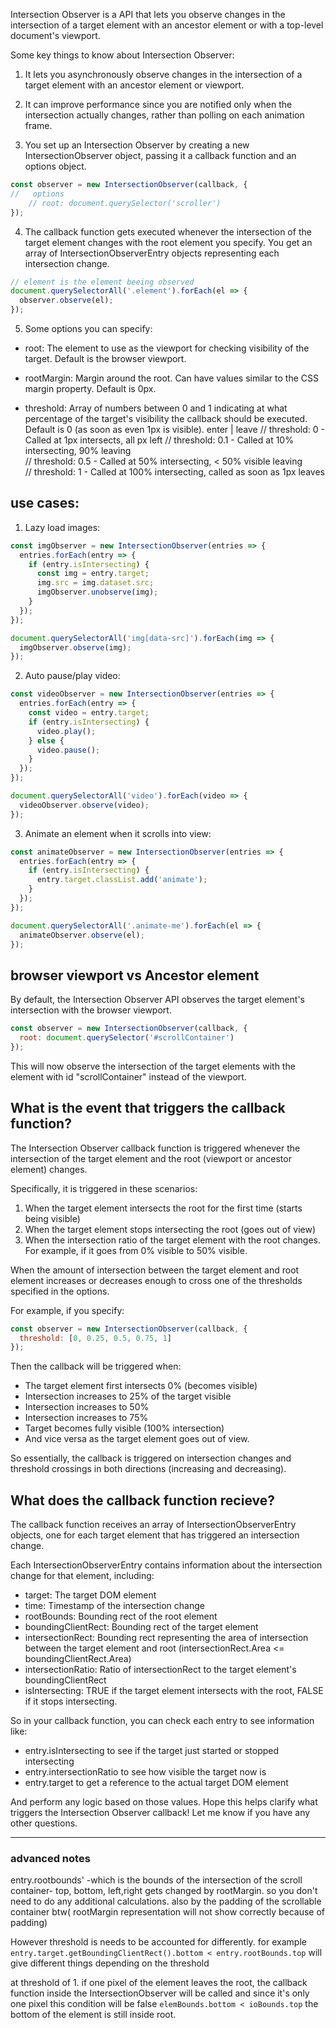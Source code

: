 Intersection Observer is a API that lets you observe changes in the intersection of a target element with an ancestor element or with a top-level document's viewport.

Some key things to know about Intersection Observer:

1. It lets you asynchronously observe changes in the intersection of a target element with an ancestor element or viewport.

2. It can improve performance since you are notified only when the intersection actually changes, rather than polling on each animation frame.

3. You set up an Intersection Observer by creating a new IntersectionObserver object, passing it a callback function and an options object.
```js
const observer = new IntersectionObserver(callback, {
//   options
    // root: document.querySelector('scroller')
});
```
4. The callback function gets executed whenever the intersection of the target element changes with the root element you specify. You get an array of IntersectionObserverEntry objects representing each intersection change.
```js
// element is the element beeing observed
document.querySelectorAll('.element').forEach(el => {
  observer.observe(el);
}); 
```
5. Some options you can specify:

- root: The element to use as the viewport for checking visibility of the target. Default is the browser viewport.

- rootMargin: Margin around the root. Can have values similar to the CSS margin property. Default is 0px. 

- threshold: Array of numbers between 0 and 1 indicating at what percentage of the target's visibility the callback should be executed. Default is 0 (as soon as even 1px is visible).
                        enter | leave
    // threshold: 0   - Called at 1px intersects, all px left
    // threshold: 0.1 - Called at 10% intersecting, 90% leaving   
    // threshold: 0.5 - Called at 50% intersecting, < 50% visible leaving   
    // threshold: 1   - Called at 100% intersecting, called as soon as 1px leaves 




## use cases:

1. Lazy load images:
```js
const imgObserver = new IntersectionObserver(entries => {
  entries.forEach(entry => {
    if (entry.isIntersecting) {
      const img = entry.target;
      img.src = img.dataset.src;
      imgObserver.unobserve(img);
    }
  });
});

document.querySelectorAll('img[data-src]').forEach(img => {
  imgObserver.observe(img);
});
```

2. Auto pause/play video:
```js 
const videoObserver = new IntersectionObserver(entries => {
  entries.forEach(entry => {
    const video = entry.target;
    if (entry.isIntersecting) {
      video.play();
    } else {
      video.pause();
    }
  });
});

document.querySelectorAll('video').forEach(video => {
  videoObserver.observe(video);
});
```

3. Animate an element when it scrolls into view:
```js
const animateObserver = new IntersectionObserver(entries => {
  entries.forEach(entry => {
    if (entry.isIntersecting) {
      entry.target.classList.add('animate');
    }
  }); 
});

document.querySelectorAll('.animate-me').forEach(el => {
  animateObserver.observe(el);
});
```
## browser viewport vs Ancestor element
By default, the Intersection Observer API observes the target element's intersection with the browser viewport.

```js
const observer = new IntersectionObserver(callback, {
  root: document.querySelector('#scrollContainer')
});
```
This will now observe the intersection of the target elements with the element with id "scrollContainer" instead of the viewport.


## What is the event that triggers the callback function?
The Intersection Observer callback function is triggered whenever the intersection of the target element and the root (viewport or ancestor element) changes.

Specifically, it is triggered in these scenarios:

1. When the target element intersects the root for the first time (starts being visible)
2. When the target element stops intersecting the root (goes out of view)
3. When the intersection ratio of the target element with the root changes. For example, if it goes from 0% visible to 50% visible.

 When the amount of intersection between the target element and root element increases or decreases enough to cross one of the thresholds specified in the options.

For example, if you specify:
```js
const observer = new IntersectionObserver(callback, {
  threshold: [0, 0.25, 0.5, 0.75, 1] 
});
```
Then the callback will be triggered when:

- The target element first intersects 0% (becomes visible)
- Intersection increases to 25% of the target visible 
- Intersection increases to 50% 
- Intersection increases to 75%
- Target becomes fully visible (100% intersection) 
- And vice versa as the target element goes out of view.

So essentially, the callback is triggered on intersection changes and threshold crossings in both directions (increasing and decreasing).

## What does the callback function recieve? 
The callback function receives an array of IntersectionObserverEntry objects, one for each target element that has triggered an intersection change.

Each IntersectionObserverEntry contains information about the intersection change for that element, including:

- target: The target DOM element
- time: Timestamp of the intersection change 
- rootBounds: Bounding rect of the root element 
- boundingClientRect: Bounding rect of the target element 
- intersectionRect: Bounding rect representing the area of intersection between the target element and root (intersectionRect.Area <= boundingClientRect.Area)
- intersectionRatio: Ratio of intersectionRect to the target element's boundingClientRect
- isIntersecting: TRUE if the target element intersects with the root, FALSE if it stops intersecting.

So in your callback function, you can check each entry to see information like:

- entry.isIntersecting to see if the target just started or stopped intersecting 
- entry.intersectionRatio to see how visible the target now is
- entry.target to get a reference to the actual target DOM element

And perform any logic based on those values. Hope this helps clarify what triggers the Intersection Observer callback! Let me know if you have any other questions.

--- 
### advanced notes
entry.rootbounds' -which is the bounds of the intersection of the scroll container- top, bottom, left,right gets changed by rootMargin. so you don't need to do any additional calculations. also by the padding of the scrollable container 
btw( rootMargin representation will not show correctly because of padding)

However threshold is needs to be accounted for differently. for example
`entry.target.getBoundingClientRect().bottom < entry.rootBounds.top` will give different things depending on the threshold

at threshold of 1. if one pixel of the element leaves the root, the callback function inside the IntersectionObserver will be called and since it's only one pixel this condition will be false `elemBounds.bottom < ioBounds.top` the bottom of the element is still inside root.